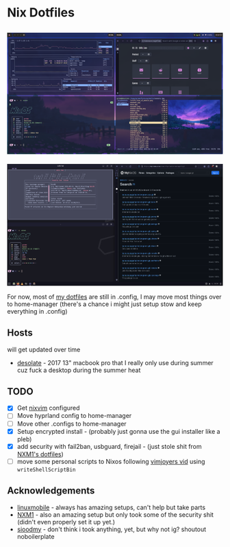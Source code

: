 # Nix Dotfiles

![screenshot of hyprland setup](./assets/1718526703.png)
---
![screenshot of budgie desktop](./assets/1716420862.png)

For now, most of [my dotfiles](https://github.com/fvckgrimm/dotfiles) are still in .config, I may move most things over to home-manager (there's a chance i might just setup stow and keep everything in .config)

## Hosts

will get updated over time

 - [desolate](./hosts/desolate) - 2017 13" macbook pro that I really only use during summer cuz fuck a desktop during the summer heat


## TODO

- [x] Get [nixvim](https://github.com/nix-community/nixvim) configured
- [ ] Move hyprland config to home-manager
- [ ] Move other .configs to home-manager
- [x] Setup encrypted install - (probably just gonna use the gui installer like a pleb)
- [x] add security with fail2ban, usbguard, firejail - (just stole shit from [NXM1's dotfiles](https://github.com/XNM1/linux-nixos-hyprland-config-dotfiles))
- [ ] move some personal scripts to Nixos following [vimjoyers vid](https://www.youtube.com/watch?v=diIh0P12arA) using `writeShellScriptBin`

## Acknowledgements

- [linuxmobile](https://github.com/linuxmobile/kaku) - always has amazing setups, can't help but take parts
- [NXM1](https://github.com/XNM1/linux-nixos-hyprland-config-dotfiles) - also an amazing setup but only took some of the security shit (didn't even properly set it up yet.)
- [sioodmy](https://github.com/sioodmy/dotfiles) - don't think i took anything, yet, but why not ig? shoutout noboilerplate
